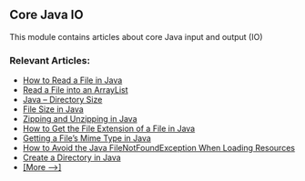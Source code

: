 ## Core Java IO

This module contains articles about core Java input and output (IO)

### Relevant Articles: 
- [How to Read a File in Java](https://www.baeldung.com/reading-file-in-java)
- [Read a File into an ArrayList](https://www.baeldung.com/java-file-to-arraylist)
- [Java – Directory Size](https://www.baeldung.com/java-folder-size)
- [File Size in Java](https://www.baeldung.com/java-file-size)
- [Zipping and Unzipping in Java](https://www.baeldung.com/java-compress-and-uncompress)
- [How to Get the File Extension of a File in Java](https://www.baeldung.com/java-file-extension)
- [Getting a File’s Mime Type in Java](https://www.baeldung.com/java-file-mime-type)
- [How to Avoid the Java FileNotFoundException When Loading Resources](https://www.baeldung.com/java-classpath-resource-cannot-be-opened)
- [Create a Directory in Java](https://www.baeldung.com/java-create-directory)
- [[More -->]](/core-java-modules/core-java-io-2)
